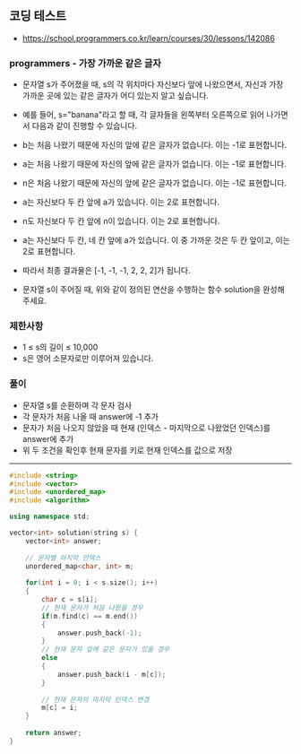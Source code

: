 ## 코딩 테스트
- https://school.programmers.co.kr/learn/courses/30/lessons/142086

### programmers - 가장 가까운 같은 글자
- 문자열 s가 주어졌을 때, s의 각 위치마다 자신보다 앞에 나왔으면서, 자신과 가장 가까운 곳에 있는 같은 글자가 어디 있는지 알고 싶습니다.
- 예를 들어, s="banana"라고 할 때,  각 글자들을 왼쪽부터 오른쪽으로 읽어 나가면서 다음과 같이 진행할 수 있습니다.

- b는 처음 나왔기 때문에 자신의 앞에 같은 글자가 없습니다. 이는 -1로 표현합니다.
- a는 처음 나왔기 때문에 자신의 앞에 같은 글자가 없습니다. 이는 -1로 표현합니다.
- n은 처음 나왔기 때문에 자신의 앞에 같은 글자가 없습니다. 이는 -1로 표현합니다.
- a는 자신보다 두 칸 앞에 a가 있습니다. 이는 2로 표현합니다.
- n도 자신보다 두 칸 앞에 n이 있습니다. 이는 2로 표현합니다.
- a는 자신보다 두 칸, 네 칸 앞에 a가 있습니다. 이 중 가까운 것은 두 칸 앞이고, 이는 2로 표현합니다.
- 따라서 최종 결과물은 [-1, -1, -1, 2, 2, 2]가 됩니다.

- 문자열 s이 주어질 때, 위와 같이 정의된 연산을 수행하는 함수 solution을 완성해주세요.

### 제한사항
- 1 ≤ s의 길이 ≤ 10,000
- s은 영어 소문자로만 이루어져 있습니다.

### 풀이
- 문자열 s를 순환하며 각 문자 검사
- 각 문자가 처음 나올 때 answer에 -1 추가
- 문자가 처음 나오지 않았을 때 현재 (인덱스 - 마지막으로 나왔었던 인덱스)를 answer에 추가
- 위 두 조건을 확인후 현재 문자를 키로 현재 인덱스를 값으로 저장

***
```c++
#include <string>
#include <vector>
#include <unordered_map>
#include <algorithm>

using namespace std;

vector<int> solution(string s) {
    vector<int> answer;
    
    // 문자별 마지막 인덱스
    unordered_map<char, int> m;
    
    for(int i = 0; i < s.size(); i++)
    {
        char c = s[i];
        // 현재 문자가 처음 나왔을 경우
        if(m.find(c) == m.end())
        {
            answer.push_back(-1);
        }
        // 현재 문자 앞에 같은 문자가 있을 경우
        else
        {
            answer.push_back(i - m[c]);
        }
        
        // 현재 문자의 마지막 인덱스 변경
        m[c] = i;
    }
    
    return answer;
}
```
